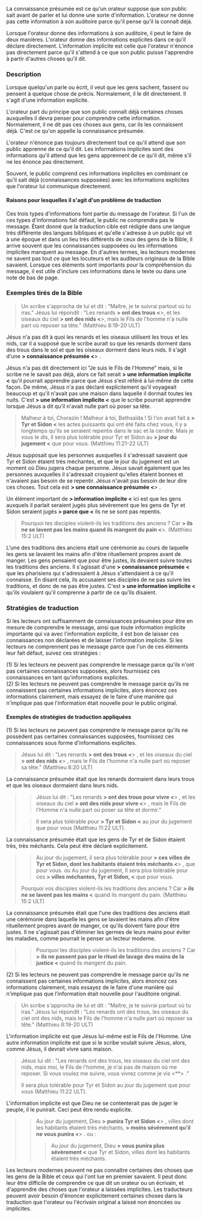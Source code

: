 La connaissance présumée est ce qu'un orateur suppose que son public sait avant de parler et lui donne une sorte d'information. L'orateur ne donne pas cette information à son auditoire parce qu'il pense qu'il la connaît déjà.

Lorsque l'orateur donne des informations à son auditoire, il peut le faire de deux manières. L'orateur donne des informations explicites dans ce qu'il déclare directement. L'information implicite est celle que l'orateur n'énonce pas directement parce qu'il s'attend à ce que son public puisse l'apprendre à partir d'autres choses qu'il dit.

### Description

Lorsque quelqu'un parle ou écrit, il veut que les gens sachent, fassent ou pensent à quelque chose de précis. Normalement, il le dit directement. Il s'agit d'une information explicite.

L'orateur part du principe que son public connaît déjà certaines choses auxquelles il devra penser pour comprendre cette information. Normalement, il ne dit pas ces choses aux gens, car ils les connaissent déjà. C'est ce qu'on appelle la connaissance présumée.

L'orateur n'énonce pas toujours directement tout ce qu'il attend que son public apprenne de ce qu'il dit. Les informations implicites sont des informations qu'il attend que les gens apprennent de ce qu'il dit, même s'il ne les énonce pas directement.

Souvent, le public comprend ces informations implicites en combinant ce qu'il sait déjà (connaissances supposées) avec les informations explicites que l'orateur lui communique directement.

#### Raisons pour lesquelles il s'agit d'un problème de traduction

Ces trois types d'informations font partie du message de l'orateur. Si l'un de ces types d'informations fait défaut, le public ne comprendra pas le message. Étant donné que la traduction cible est rédigée dans une langue très différente des langues bibliques et qu'elle s'adresse à un public qui vit à une époque et dans un lieu très différents de ceux des gens de la Bible, il arrive souvent que les connaissances supposées ou les informations implicites manquent au message. En d'autres termes, les lecteurs modernes ne savent pas tout ce que les locuteurs et les auditeurs originaux de la Bible savaient. Lorsque ces éléments sont importants pour la compréhension du message, il est utile d'inclure ces informations dans le texte ou dans une note de bas de page.

### Exemples tirés de la Bible

> Un scribe s'approcha de lui et dit : "Maître, je te suivrai partout où tu iras." Jésus lui répondit : "Les renards **> ont des trous <**>, et les oiseaux du ciel **> ont des nids <**>, mais le Fils de l'homme n'a nulle part où reposer sa tête." (Matthieu 8:19-20 ULT)

Jésus n'a pas dit à quoi les renards et les oiseaux utilisent les trous et les nids, car il a supposé que le scribe aurait su que les renards dorment dans des trous dans le sol et que les oiseaux dorment dans leurs nids. Il s'agit d'une **> connaissance présumée <**> .

Jésus n'a pas dit directement ici "Je suis le Fils de l'Homme" mais, si le scribe ne le savait pas déjà, alors ce fait serait **> une information implicite <** qu'il pourrait apprendre parce que Jésus s'est référé à lui-même de cette façon. De même, Jésus n'a pas déclaré explicitement qu'il voyageait beaucoup et qu'il n'avait pas une maison dans laquelle il dormait toutes les nuits. C'est **> une information implicite <** que le scribe pourrait apprendre lorsque Jésus a dit qu'il n'avait nulle part où poser sa tête.

> Malheur à toi, Chorazin ! Malheur à toi, Bethsaïda ! Si l'on avait fait à **> Tyr et Sidon <** les actes puissants qui ont été faits chez vous, il y a longtemps qu'ils se seraient repentis dans le sac et la cendre. Mais je vous le dis, il sera plus tolérable pour Tyr et Sidon au **> jour du jugement <** que pour vous. (Matthieu 11:21-22 ULT)

Jésus supposait que les personnes auxquelles il s'adressait savaient que Tyr et Sidon étaient très méchantes, et que le jour du jugement est un moment où Dieu jugera chaque personne. Jésus savait également que les personnes auxquelles il s'adressait croyaient qu'elles étaient bonnes et n'avaient pas besoin de se repentir. Jésus n'avait pas besoin de leur dire ces choses. Tout cela est **> une connaissance présumée <**> .

Un élément important de **> information implicite <** ici est que les gens auxquels il parlait seraient jugés plus sévèrement que les gens de Tyr et Sidon seraient jugés **> parce que <** ils ne se sont pas repentis.

> Pourquoi tes disciples violent-ils les traditions des anciens ? Car **> ils ne se lavent pas les mains quand ils mangent du pain <**>. (Matthieu 15:2 ULT)

L'une des traditions des anciens était une cérémonie au cours de laquelle les gens se lavaient les mains afin d'être rituellement propres avant de manger. Les gens pensaient que pour être justes, ils devaient suivre toutes les traditions des anciens. Il s'agissait d'une **> connaissance présumée <** que les pharisiens qui s'adressaient à Jésus s'attendaient à ce qu'il connaisse. En disant cela, ils accusaient ses disciples de ne pas suivre les traditions, et donc de ne pas être justes. C'est **> une information implicite <** qu'ils voulaient qu'il comprenne à partir de ce qu'ils disaient.

### Stratégies de traduction

Si les lecteurs ont suffisamment de connaissances présumées pour être en mesure de comprendre le message, ainsi que toute information implicite importante qui va avec l'information explicite, il est bon de laisser ces connaissances non déclarées et de laisser l'information implicite. Si les lecteurs ne comprennent pas le message parce que l'un de ces éléments leur fait défaut, suivez ces stratégies :

(1) Si les lecteurs ne peuvent pas comprendre le message parce qu'ils n'ont pas certaines connaissances supposées, alors fournissez ces connaissances en tant qu'informations explicites.<br>
(2) Si les lecteurs ne peuvent pas comprendre le message parce qu'ils ne connaissent pas certaines informations implicites, alors énoncez ces informations clairement, mais essayez de le faire d'une manière qui n'implique pas que l'information était nouvelle pour le public original.

#### Exemples de stratégies de traduction appliquées

(1) Si les lecteurs ne peuvent pas comprendre le message parce qu'ils ne possèdent pas certaines connaissances supposées, fournissez ces connaissances sous forme d'informations explicites.

> Jésus lui dit : "Les renards **> ont des trous <**> , et les oiseaux du ciel **> ont des nids <**> , mais le Fils de l'homme n'a nulle part où reposer sa tête." (Matthieu 8:20 ULT)

La connaissance présumée était que les renards dormaient dans leurs trous et que les oiseaux dormaient dans leurs nids.

> > Jésus lui dit : "Les renards **> ont des trous pour vivre <**> , et les oiseaux du ciel **> ont des nids pour vivre <**> , mais le Fils de l'Homme n'a nulle part où poser sa tête et dormir."
> >
> >
>
> > Il sera plus tolérable pour **> Tyr et Sidon <** au jour du jugement que pour vous (Matthieu 11:22 ULT).

La connaissance présumée était que les gens de Tyr et de Sidon étaient très, très méchants. Cela peut être déclaré explicitement.
>
> > Au jour du jugement, il sera plus tolérable pour **> ces villes de Tyr et Sidon, dont les habitants étaient très méchants <**> , que pour vous. ou Au jour du jugement, Il sera plus tolérable pour ces **> villes méchantes, Tyr et Sidon, <** que pour vous.
>
> Pourquoi vos disciples violent-ils les traditions des anciens ? Car **> ils ne se lavent pas les mains <** quand ils mangent du pain. (Matthieu 15:2 ULT)

La connaissance présumée était que l'une des traditions des anciens était une cérémonie dans laquelle les gens se lavaient les mains afin d'être rituellement propres avant de manger, ce qu'ils doivent faire pour être justes. Il ne s'agissait pas d'éliminer les germes de leurs mains pour éviter les maladies, comme pourrait le penser un lecteur moderne.

> > Pourquoi tes disciples violent-ils les traditions des anciens ? Car **> ils ne passent pas par le rituel de lavage des mains de la justice <** quand ils mangent du pain.

(2) Si les lecteurs ne peuvent pas comprendre le message parce qu'ils ne connaissent pas certaines informations implicites, alors énoncez ces informations clairement, mais essayez de le faire d'une manière qui n'implique pas que l'information était nouvelle pour l'auditoire original.

> Un scribe s'approcha de lui et dit : "Maître, je te suivrai partout où tu iras." Jésus lui répondit : "Les renards ont des trous, les oiseaux du ciel ont des nids, mais le Fils de l'homme n'a nulle part où reposer sa tête." (Matthieu 8:19-20 ULT)

L'information implicite est que Jésus lui-même est le Fils de l'Homme. Une autre information implicite est que si le scribe voulait suivre Jésus, alors, comme Jésus, il devrait vivre sans maison.

> Jésus lui dit : "Les renards ont des trous, les oiseaux du ciel ont des nids, mais moi, le Fils de l'homme, je n'ai pas de maison où me reposer. Si vous voulez me suivre, vous vivrez comme je vis <**> ."
>
> Il sera plus tolérable pour Tyr et Sidon au jour du jugement que pour vous (Matthieu 11:22 ULT).

L'information implicite est que Dieu ne se contenterait pas de juger le peuple, il le punirait. Ceci peut être rendu explicite.

> > Au jour du jugement, Dieu **> punira Tyr et Sidon <**> , villes dont les habitants étaient très méchants, **> moins sévèrement qu'il ne vous punira <**> .
> > ou :
> > > Au jour du jugement, Dieu **> vous punira plus sévèrement <** que Tyr et Sidon, villes dont les habitants étaient très méchants.

Les lecteurs modernes peuvent ne pas connaître certaines des choses que les gens de la Bible et ceux qui l'ont lue en premier savaient. Il peut donc leur être difficile de comprendre ce que dit un orateur ou un écrivain, et d'apprendre des choses que l'orateur a laissées implicites. Les traducteurs peuvent avoir besoin d'énoncer explicitement certaines choses dans la traduction que l'orateur ou l'écrivain original a laissé non énoncées ou implicites.
